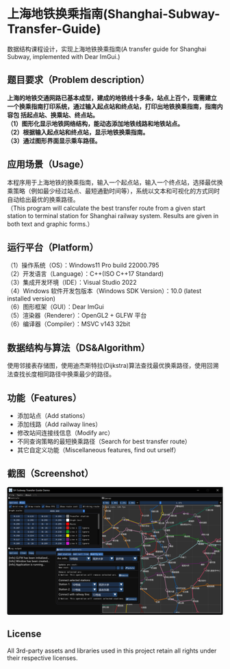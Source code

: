 # 上海地铁换乘指南(Shanghai-Subway-Transfer-Guide)
数据结构课程设计，实现上海地铁换乘指南(A transfer guide for Shanghai Subway, implemented with Dear ImGui.)
## 题目要求（Problem description）
**上海的地铁交通网路已基本成型，建成的地铁线十多条，站点上百个，现需建立
一个换乘指南打印系统，通过输入起点站和终点站，打印出地铁换乘指南，指南内容包
括起点站、换乘站、终点站。  
（1）图形化显示地铁网络结构，能动态添加地铁线路和地铁站点。  
（2）根据输入起点站和终点站，显示地铁换乘指南。  
（3）通过图形界面显示乘车路径。**
## 应用场景（Usage）
本程序用于上海地铁的换乘指南，输入一个起点站，输入一个终点站，选择最优换乘策略（例如最少经过站点、最短通勤时间等），系统以文本和可视化的方式同时自动给出最优的换乘路径。  
（This program will calculate the best transfer route from a given start station to terminal station for Shanghai railway system. Results are given in both text and graphic forms.）
## 运行平台（Platform）
（1）操作系统（OS）：Windows11 Pro build 22000.795  
（2）开发语言（Language）：C++(ISO C++17 Standard)  
（3）集成开发环境（IDE）：Visual Studio 2022  
（4）Windows 软件开发包版本（Windows SDK Version）：10.0 (latest installed version)  
（6）图形框架（GUI）：Dear ImGui  
（5）渲染器（Renderer）：OpenGL2 + GLFW 平台  
（6）编译器（Compiler）：MSVC v143 32bit  
## 数据结构与算法（DS&Algorithm）
使用邻接表存储图，使用迪杰斯特拉(Dijkstra)算法查找最优换乘路径，使用回溯法查找长度相同路径中换乘最少的路径。
## 功能（Features）
+ 添加站点（Add stations）
+ 添加线路（Add railway lines）
+ 修改站间连接线信息（Modify arc）
+ 不同查询策略的最短换乘路径（Search for best transfer route）
+ 其它自定义功能（Miscellaneous features, find out urself）
## 截图（Screenshot）
![screenshot](https://raw.githubusercontent.com/leo4048111/Shanghai-Subway-Transfer-Guide/main/screenshot/screenshot.png)
## License
All 3rd-party assets and libraries used in this project retain all rights under their respective licenses.
